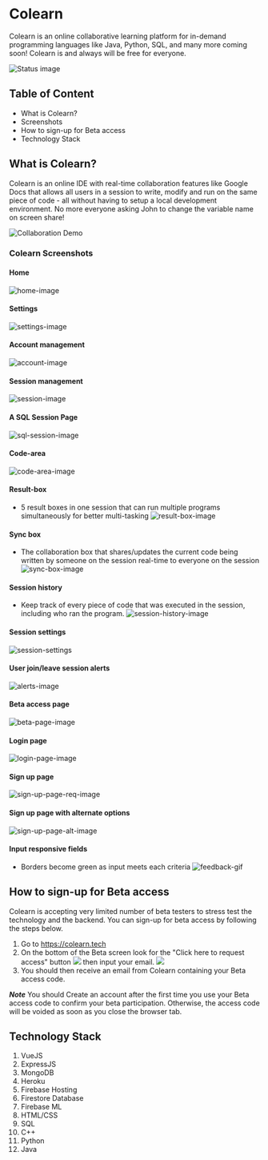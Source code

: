 # Colearn

Colearn is an online collaborative learning platform for in-demand programming languages like Java, Python, SQL, and many more coming soon! Colearn is and always will be free for everyone.

![Status image](https://imgur.com/Op9g4Cr.png)

## Table of Content
- What is Colearn?
- Screenshots
- How to sign-up for Beta access
- Technology Stack

## What is Colearn?

Colearn is an online IDE with real-time collaboration features like Google Docs that allows all users in a session to write, modify and run on the same piece of code - all without having to setup a local development environment. No more everyone asking John to change the variable name on screen share!

![Collaboration Demo](https://imgur.com/ASdtS4G.gif)

### Colearn Screenshots
#### Home 
![home-image](https://imgur.com/kpgbOrV.png)

#### Settings
![settings-image](https://imgur.com/3bPaa4n.png)
#### Account management
![account-image](https://imgur.com/XiRXSdV.png)
#### Session management
![session-image](https://imgur.com/FiWIQXf.png)
#### A SQL Session Page
![sql-session-image](https://imgur.com/V1qihfo.png)
#### Code-area
![code-area-image](https://imgur.com/IBY7EmK.png)
#### Result-box
  - 5 result boxes in one session that can run multiple programs
  simultaneously for better multi-tasking
![result-box-image](https://imgur.com/gZHQmbI.png)
#### Sync box
  - The collaboration box that shares/updates the current code being written by someone on the session real-time to everyone on the session
![sync-box-image](https://imgur.com/FfOgFnp.png)
#### Session history
  - Keep track of every piece of code that was executed in the session, including who ran the program.
![session-history-image](https://imgur.com/UloOx1C.png)
#### Session settings
![session-settings](https://imgur.com/wYASAs4.png)
#### User join/leave session alerts
![alerts-image](https://imgur.com/TmbWf44.png)
#### Beta access page
![beta-page-image](https://imgur.com/qujNLuT.png)
#### Login page
![login-page-image](https://imgur.com/Uiz5cUF.png)
#### Sign up page
![sign-up-page-req-image](https://imgur.com/O2mnJvm.png)
#### Sign up page with alternate options
![sign-up-page-alt-image](https://imgur.com/I7AwLIC.png)
#### Input responsive fields
   - Borders become green as input meets each criteria
![feedback-gif](https://imgur.com/6NZbWfM.gif)

## How to sign-up for Beta access

Colearn is accepting very limited number of beta testers to stress test the technology and the backend. You can sign-up for beta access by following the steps below.

1. Go to https://colearn.tech
2. On the bottom of the Beta screen look for the "Click here to request access" button 
![](https://imgur.com/TBtFWLp.png)
then input your email.
![](https://imgur.com/J8rPjkX.png)
3. You should then receive an email from Colearn containing your Beta access code.

***Note*** You should Create an account after the first time you use your Beta access code to confirm your beta participation. Otherwise, the access code will be voided as soon as you close the browser tab.

## Technology Stack
1. VueJS
2. ExpressJS
3. MongoDB
4. Heroku
5. Firebase Hosting
6. Firestore Database
7. Firebase ML
8. HTML/CSS
9. SQL
10. C++
11. Python
12. Java